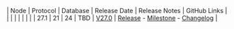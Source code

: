 | Node | Protocol | Database | Release Date | Release Notes | GitHub Links |
|      |          |          |              |               |              |
| 27.1 | 21      | 24      | TBD          | [V27.0](../releases/release-v27-1.md)         | [Release](https://github.com/nanocurrency/nano-node/releases/tag/V27.1) - [Milestone](https://github.com/nanocurrency/nano-node/milestone/33) - [Changelog](https://github.com/nanocurrency/nano-node/compare/V27.0...V27.1) |
